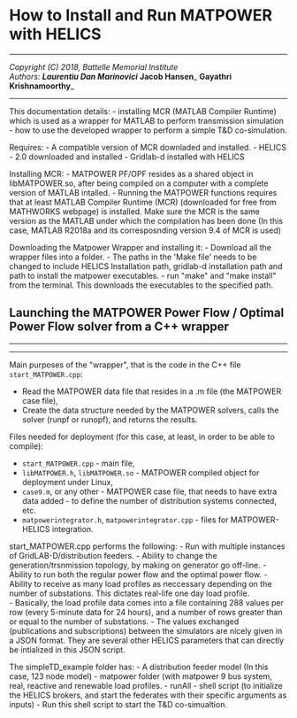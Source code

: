 # How to Install and Run MATPOWER with HELICS #
***************************************
_Copyright (C) 2018, Battelle Memorial Institute_  
_Authors: **Laurentiu Dan Marinovici**_
		      **Jacob Hansen**_
		      **Gayathri Krishnamoorthy**_
***************************************

This documentation details: 
	 - installing MCR (MATLAB Compiler Runtime) which is used as a wrapper for MATLAB to perform transmission simulation
	 - how to use the developed wrapper to perform a simple T&D co-simulation.
	 
Requires:
	 - A compatible version of MCR downladed and installed.
	 - HELICS - 2.0 downloaded and installed 
	 - Gridlab-d installed with HELICS

Installing MCR:
	 - MATPOWER PF/OPF resides as a shared object in libMATPOWER.so, after being compiled on a computer with a complete version of MATLAB intalled.
	 - Running the MATPOWER functions requires that at least MATLAB Compiler Runtime (MCR) (downloaded for free from MATHWORKS webpage) is installed. Make sure the MCR is the same version as the MATLAB under which the compilation has been done (In this case, MATLAB R2018a and its corresposnding version 9.4 of MCR is used)
	 
Downloading the Matpower Wrapper and installing it:
	- Download all the wrapper files into a folder.
	- The paths in the 'Make file' needs to be changed to include HELICS Installation path, gridlab-d installation path and path to install the matpower executables.
	- run "make" and "make install" from the terminal. This downloads the executables to the specified path.
	

## Launching the MATPOWER Power Flow / Optimal Power Flow solver from a C++ wrapper ##
****************************************
****************************************

Main purposes of the "wrapper", that is the code in the C++ file ```start_MATPOWER.cpp```:
  - Read the MATPOWER data file that resides in a .m file (the MATPOWER case file),
  - Create the data structure needed by the MATPOWER solvers, calls the solver (runpf or runopf), and returns the results.

Files needed for deployment (for this case, at least, in order to be able to compile):
  - ```start_MATPOWER.cpp``` - main file,
  - ```libMATPOWER.h```, ```libMATPOWER.so``` - MATPOWER compiled object for deployment under Linux,
  - ```case9.m```, or any other - MATPOWER case file, that needs to have extra data added - to define the number of distribution systems connected, etc.
  - ```matpowerintegrator.h```, ```matpowerintegrator.cpp``` - files for MATPOWER-HELICS integration.
 
start_MATPOWER.cpp performs the following: 
      - Run with multiple instances of GridLAB-D/distribution feeders.
      - Ability to change the generation/trsnmission topology, by making on generator go off-line.
      - Ability to run both the regular power flow and the optimal power flow.
      - Ability to receive as many load profiles as neccessary  depending on the number of substations. This dictates real-life one day load profile.  
      - Basically, the load profile data comes into a file containing 288 values per row (every 5-minute data for 24 hours), and a number of rows greater than or equal to the number of substations.
	    - The values exchanged (publications and subscriptions) between the simulators are nicely given in a JSON format. They are several other HELICS parameters that can directly be intialized in this JSON script. 

The simpleTD_example folder has:
		- A distribution feeder model (In this case, 123 node model)
		- matpower folder (with matpower 9 bus system, real, reactive and renewable load profiles.
		- runAll - shell script (to initialize the HELICS brokers, and start the federates with their specific arguments as inputs) - Run this shell script to start the T&D co-simualtion. 
		